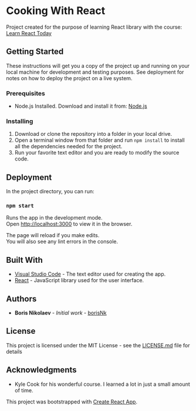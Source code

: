 # Cooking With React

Project created for the purpose of learning React library with the course: [Learn React Today](https://courses.webdevsimplified.com/courses/learn-react-today)

## Getting Started

These instructions will get you a copy of the project up and running on your local machine for development and testing purposes. See deployment for notes on how to deploy the project on a live system.

### Prerequisites

* Node.js Installed. Download and install it from: [Node.js](https://nodejs.org/)

### Installing

1. Download or clone the repository into a folder in your local drive.
2. Open a terminal window from that folder and run `npm install` to install all the dependencies needed for the project.
3. Run your favorite text editor and you are ready to modify the source code. 

## Deployment

In the project directory, you can run:

### `npm start`

Runs the app in the development mode.<br />
Open [http://localhost:3000](http://localhost:3000) to view it in the browser.

The page will reload if you make edits.<br />
You will also see any lint errors in the console.

## Built With

* [Visual Studio Code](https://code.visualstudio.com/) - The text editor used for creating the app.
* [React](https://reactjs.org/) - JavaScript library used for the user interface.

## Authors

* **Boris Nikolaev** - *Initial work* - [borisNk](https://github.com/borisNk)

## License

This project is licensed under the MIT License - see the [LICENSE.md](LICENSE.md) file for details

## Acknowledgments

* Kyle Cook for his wonderful course. I learned a lot in just a small amount of time. 

This project was bootstrapped with [Create React App](https://github.com/facebook/create-react-app).
